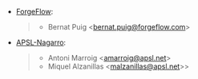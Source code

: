 - [ForgeFlow](https://forgeflow.com):

  > - Bernat Puig \<<bernat.puig@forgeflow.com>\>

- [APSL-Nagarro](https://apsl.tech):

  > - Antoni Marroig \<<amarroig@apsl.net>\>
  > - Miquel Alzanillas \<<malzanillas@apsl.net>>\>
